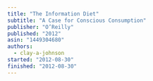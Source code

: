 ```yaml
---
title: "The Information Diet"
subtitle: "A Case for Conscious Consumption"
publisher: "O’Reilly"
published: "2012"
asin: "1449304680"
authors:
  - clay-a-johnson
started: "2012-08-30"
finished: "2012-08-30"
---
```

